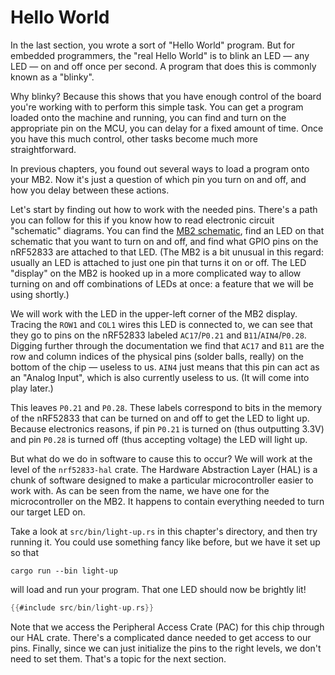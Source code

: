 # Hello World

In the last section, you wrote a sort of "Hello World" program. But for embedded programmers, the
"real Hello World" is to blink an LED — any LED — on and off once per second. A program that does
this is commonly known as a "blinky".

Why blinky? Because this shows that you have enough control of the board you're working with to
perform this simple task. You can get a program loaded onto the machine and running, you can find
and turn on the appropriate pin on the MCU, you can delay for a fixed amount of time. Once you have
this much control, other tasks become much more straightforward.

In previous chapters, you found out several ways to load a program onto your MB2. Now it's just a
question of which pin you turn on and off, and how you delay between these actions.

Let's start by finding out how to work with the needed pins. There's a path you can follow for this
if you know how to read electronic circuit "schematic" diagrams. You can find the [MB2 schematic],
find an LED on that schematic that you want to turn on and off, and find what GPIO pins on the
nRF52833 are attached to that LED. (The MB2 is a bit unusual in this regard: usually an LED is
attached to just one pin that turns it on or off. The LED "display" on the MB2 is hooked up in a
more complicated way to allow turning on and off combinations of LEDs at once: a feature that we
will be using shortly.)

[MB2 schematic]: https://github.com/microbit-foundation/microbit-v2-hardware/blob/main/V2.21/MicroBit_V2.2.1_nRF52820%20schematic.PDF

We will work with the LED in the upper-left corner of the MB2 display. Tracing the `ROW1` and `COL1`
wires this LED is connected to, we can see that they go to pins on the nRF52833 labeled
`AC17`/`P0.21` and `B11`/`AIN4`/`P0.28`. Digging further through the documentation we find that
`AC17` and `B11` are the row and column indices of the physical pins (solder balls, really) on the
bottom of the chip — useless to us. `AIN4` just means that this pin can act as an "Analog Input",
which is also currently useless to us. (It will come into play later.)

This leaves `P0.21` and `P0.28`. These labels correspond to bits in the memory of the nRF52833 that
can be turned on and off to get the LED to light up. Because electronics reasons, if pin `P0.21` is
turned on (thus outputting 3.3V) and pin `P0.28` is turned off (thus accepting voltage) the LED will
light up.

But what do we do in software to cause this to occur? We will work at the level of the
`nrf52833-hal` crate. The Hardware Abstraction Layer (HAL) is a chunk of software designed to make a
particular microcontroller easier to work with. As can be seen from the name, we have one for the
microcontroller on the MB2. It happens to contain everything needed to turn our target LED on.

Take a look at `src/bin/light-up.rs` in this chapter's directory, and then try running it.
You could use something fancy like before, but we have it set up so that

```
cargo run --bin light-up
```

will load and run your program. That one LED should now be brightly lit!

``` rust
{{#include src/bin/light-up.rs}}
```

Note that we access the Peripheral Access Crate (PAC) for this chip through our HAL crate. There's a
complicated dance needed to get access to our pins. Finally, since we can just initialize the pins
to the right levels, we don't need to set them. That's a topic for the next section.

